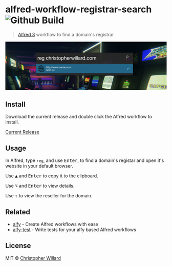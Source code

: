 # alfred-workflow-registrar-search ![Github Build](https://github.com/thatguychrisw/alfred-workflow-registrar-search/workflows/Github%20Build/badge.svg?branch=master)
> [Alfred 3](https://www.alfredapp.com) workflow to find a domain's registrar 

![Regitrar Workflow](screenshot.png "Alfred Workflow")


## Install

Download the current release and double click the Alfred workflow to install.

[Current Release](https://github.com/thatguychrisw/alfred-workflow-registrar-search/releases/download/1.1.0/Registrar-Search-1.1.0.zip)

## Usage

In Alfred, type `reg`, and use <kbd>Enter</kbd>, to find a domain's registar and open it's website in your default browser.

Use <kbd>▲</kbd> and <kbd>Enter</kbd> to copy it to the clipboard.

Use <kbd>⌥</kbd> and <kbd>Enter</kbd> to view details.

Use <kbd>⇧</kbd> to view the reseller for the domain.

## Related

- [alfy](https://github.com/sindresorhus/alfy) - Create Alfred workflows with ease
- [alfy-test](https://github.com/SamVerschueren/alfy-test) - Write tests for your alfy based Alfred workflows

## License

MIT © [Christopher Willard](https://www.christopherwillard.com)
